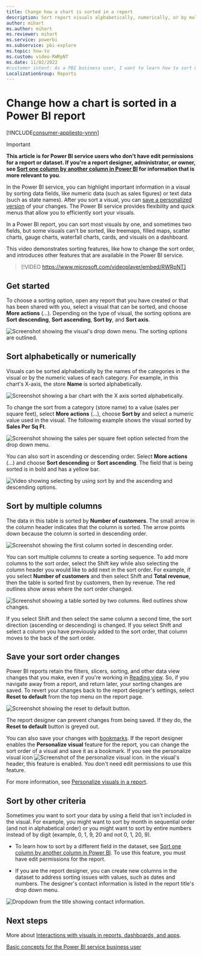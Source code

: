```yaml
---
title: Change how a chart is sorted in a report
description: Sort report visuals alphabetically, numerically, or by multiple columns in Power BI service, and learn how to save your changes.
author: mihart
ms.author: mihart
ms.reviewer: mihart
ms.service: powerbi
ms.subservice: pbi-explore
ms.topic: how-to
ms.custom: video-RWRpNT
ms.date: 11/02/2022
#customer intent: As a PBI business user, I want to learn how to sort my report visuals so that they look the way I like and are easier to interpret. 
LocalizationGroup: Reports
---
```


# Change how a chart is sorted in a Power BI report

[!INCLUDE[consumer-appliesto-ynnn](../includes/consumer-appliesto-ynnn.md)]

> [!IMPORTANT]
> **This article is for Power BI service users who don't have edit permissions for a report or dataset. If you're a report designer, administrator, or owner, see [Sort one column by another column in Power BI](../create-reports/desktop-sort-by-column.md) for information that is more relevant to you**.

In the Power BI service, you can highlight important information in a visual by sorting data fields, like numeric data (such as sales figures) or text data (such as state names). After you sort a visual, you can [save a personalized version](#save-your-sort-order-changes) of your changes. The Power BI service provides flexibility and quick menus that allow you to efficiently sort your visuals.

In a Power BI report, you can sort most visuals by one, and sometimes two fields, but some visuals can't be sorted, like treemaps, filled maps, scatter charts, gauge charts, waterfall charts, cards, and visuals on a dashboard.

This video demonstrates sorting features, like how to change the sort order, and introduces other features that are available in the Power BI service.

> [!VIDEO https://www.microsoft.com/videoplayer/embed/RWRpNT]

## Get started

To choose a sorting option, open any report that you have created or that has been shared with you, select a visual that can be sorted, and choose **More actions** (...). Depending on the type of visual, the sorting options are **Sort descending**, **Sort ascending**, **Sort by**, and **Sort axis**.

![Screenshot showing the visual's drop down menu. The sorting options are outlined.](media/end-user-change-sort/power-bi-actions.png)

## Sort alphabetically or numerically

Visuals can be sorted alphabetically by the names of the categories in the visual or by the numeric values of each category. For example, in this chart's X-axis, the store **Name** is sorted alphabetically.

![Screenshot showing a bar chart with the X axis sorted alphabetically.](media/end-user-change-sort/powerbi-sort-category.png)

To change the sort from a category (store name) to a value (sales per square feet), select **More actions** (...), choose **Sort by** and select a numeric value used in the visual. The following example shows the visual sorted by **Sales Per Sq Ft**.

![Screenshot showing the sales per square feet option selected from the drop down menu.](media/end-user-change-sort/power-bi-sort-value.png)

You can also sort in ascending or descending order. Select **More actions** (...) and choose **Sort descending** or **Sort ascending**. The field that is being sorted is in bold and has a yellow bar.

   ![Video showing selecting by using sort by and the ascending and descending options.](media/end-user-change-sort/sort.gif)

## Sort by multiple columns

The data in this table is sorted by **Number of customers**. The small arrow in the column header indicates that the column is sorted. The arrow points down because the column is sorted in descending order.

![Screenshot showing the first column sorted in descending order.](media/end-user-change-sort/power-bi-sort-column.png)

You can sort multiple columns to create a sorting sequence. To add more columns to the sort order, select the Shift key while also selecting the column header you would like to add next in the sort order. For example, if you select **Number of customers** and then select Shift and **Total revenue**, then the table is sorted first by customers, then by revenue. The red outlines show areas where the sort order changed.

![Screenshot showing a table sorted by two columns. Red outlines show changes.](media/end-user-change-sort/power-bi-sort-second.png)

If you select Shift and then select the same column a second time, the sort direction (ascending or descending) is changed. If you select Shift and select a column you have previously added to the sort order, that column moves to the back of the sort order.

## Save your sort order changes

Power BI reports retain the filters, slicers, sorting, and other data view changes that you make, even if you're working in [Reading view](end-user-reading-view.md#reading-view). So, if you navigate away from a report, and return later, your sorting changes are saved. To revert your changes back to the report designer's settings, select **Reset to default** from the top menu on the report page.

![Screenshot showing the reset to default button.](media/end-user-change-sort/power-bi-reset.png)

The report designer can prevent changes from being saved. If they do, the **Reset to default** button is greyed out.

You can also save your changes with [bookmarks](end-user-bookmarks.md). If the report designer enables the **Personalize visual** feature for the report, you can change the sort order of a visual and save it as a bookmark. If you see the personalize visual icon ![Screenshot of the personalize visual icon.](media/end-user-change-sort/power-bi-personalize-visual-icon.png) in the visual's header, this feature is enabled. You don't need edit permissions to use this feature.

For more information, see [Personalize visuals in a report](end-user-personalize-visuals.md).

## Sort by other criteria

Sometimes you want to sort your data by using a field that isn't included in the visual. For example, you might want to sort by month in sequential order (and not in alphabetical order) or you might want to sort by entire numbers instead of by digit (example, 0, 1, 9, 20 and not 0, 1, 20, 9).  

- To learn how to sort by a different field in the dataset, see [Sort one column by another column in Power BI](../create-reports/desktop-sort-by-column.md). To use this feature, you must have edit permissions for the report.

- If you are the report designer, you can create new columns in the dataset to address sorting issues with values, such as dates and numbers. The designer's contact information is listed in the report title's drop down menu.

![Dropdown from the title showing contact information.](media/end-user-change-sort/power-bi-heading.png)

## Next steps

More about [Interactions with visuals in reports, dashboards, and apps](end-user-visualizations.md).

[Basic concepts for the Power BI service business user](end-user-basic-concepts.md)

